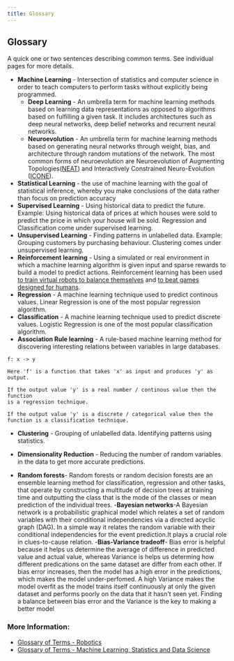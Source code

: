 ```yaml
---
title: Glossary
---
```

## Glossary

A quick one or two sentences describing common terms. See individual pages for
more details.

- **Machine Learning** - Intersection of statistics and computer science in
  order to teach computers to perform tasks without explicitly being programmed.
  - **Deep Learning** - An umbrella term for machine learning methods based on learning data representations as opposed to algorithms based on fulfilling a given task. It includes architectures such as deep neural networks, deep belief networks and recurrent neural networks.
  - **Neuroevolution** - An umbrella term for machine learning methods based on generating neural networks through weight, bias, and architecture through random mutations of the network. The most common forms of neuroevolution are Neuroevolution of Augmenting Topologies([NEAT](https://en.wikipedia.org/wiki/Neuroevolution_of_augmenting_topologies)) and Interactively Constrained Neuro-Evolution ([ICONE](http://ikw.uni-osnabrueck.de/~neurokybernetik/media/pdf/2012-1.pdf)). 
- **Statistical Learning** - the use of machine learning with the goal of
  statistical inference, whereby you make conclusions of the data rather than
  focus on prediction accuracy
- **Supervised Learning** - Using historical data to predict the future. Example: Using historical data of prices at which houses were sold to predict the price in which your house will be sold. Regression and Classification come under supervised learning.
- **Unsupervised Learning** - Finding patterns in unlabelled data. Example: Grouping customers by purchasing behaviour. Clustering comes under unsupervised learning.
- **Reinforcement learning** - Using a simulated or real environment in which a machine learning algorithm is given input and sparse rewards to build a model to predict actions. Reinforcement learning has been used [to train virtual robots to balance themselves](https://blog.openai.com/competitive-self-play/) and [to beat games designed for humans](https://blog.openai.com/openai-baselines-dqn/).
- **Regression** - A machine learning technique used to predict continous values. Linear Regression is one of the most popular regression algorithm.  
- **Classification** - A machine learning technique used to predict discrete values. Logistic Regression is one of the most popular classification algorithm.
- **Association Rule learning** - A rule-based machine learning method for discovering interesting relations between variables in large databases. 
```
f: x -> y  

Here 'f' is a function that takes 'x' as input and produces 'y' as output.

If the output value 'y' is a real number / continous value then the function 
is a regression technique.  

If the output value 'y' is a discrete / categorical value then the function is a classification technique.
```  
- **Clustering** - Grouping of unlabelled data. Identifying patterns using statistics.
- **Dimensionality Reduction** - Reducing the number of random variables in the data to get more accurate predictions.

-  **Random forests**- Random forests or random decision forests are an ensemble learning method for classification,                                regression and other tasks, that operate by constructing a multitude of decision trees at training                            time and outputting the class that is the mode of the classes or mean prediction of the individual                            trees. 
-**Bayesian networks**-A Bayesian network is a probabilistic graphical model which relates a  set of random variables with                          their conditional independencies via a directed acyclic graph (DAG). In a simple way it relates the random variable with their conditional independencies for the event prediction.It plays a crucial role in clues-to-cause relation.
-**Bias-Variance tradeoff**- Bias error is helpful because it helps us determine the average of difference in predicted value and actual value, whereas Variance is helps us determing how different predications on the same dataset are differ from each other. If bias error increases, then the model has a high error in the predictions, which makes the model under-perfomed. A high Variance makes the model overfit as the model trains itself continuously at only the given dataset and performs poorly on the data that it hasn't seen yet. Finding a balance between bias error and the Variance is the key to making a better model

### More Information:

- [Glossary of Terms - Robotics](http://robotics.stanford.edu/~ronnyk/glossary.html)
- [Glossary of Terms - Machine Learning, Statistics and Data Science](https://www.analyticsvidhya.com/glossary-of-common-statistics-and-machine-learning-terms/)
